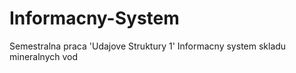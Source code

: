 # Informacny-System
Semestralna praca 'Udajove Struktury 1'
Informacny system skladu mineralnych vod

